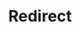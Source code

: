 ﻿---
layout: src/layouts/Redirect.astro
title: Redirect
redirect: /docs/octopus-rest-api/examples/spaces/delete-a-space
pubDate:  2023-01-01
navSearch: false
navSitemap: false
navMenu: false
---
